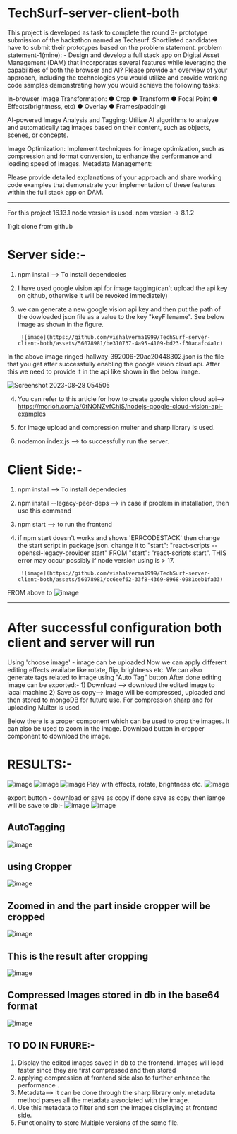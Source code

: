 # TechSurf-server-client-both

This project is developed as task to complete the round 3- prototype submission of the hackathon named as Techsurf. Shortlisted candidates have to submit their prototypes based on the problem statement.
problem statement-1(mine): -
Design and develop a full stack app on Digital Asset Management (DAM) that incorporates several features while leveraging the capabilities of both the browser and AI? Please provide an overview of your approach, including the technologies you would utilize and provide working code samples demonstrating how you would achieve the following tasks:

In-browser Image Transformation:
●	Crop
●	Transform
●	Focal Point
●	Effects(brightness, etc)
●	Overlay
●	Frames(padding)

AI-powered Image Analysis and Tagging:
Utilize AI algorithms to analyze and automatically tag images based on their content, such as objects, scenes, or concepts.

Image Optimization:
Implement techniques for image optimization, such as compression and format conversion, to enhance the performance and loading speed of images.
Metadata Management:

Please provide detailed explanations of your approach and share working code examples that demonstrate your implementation of these features within the full stack app on DAM.
************************************************************************************************************************************************************************************

For this project 
16.13.1 node version is used.
npm version -> 8.1.2

1)git clone from github

# Server side:-
1) npm install --> To install dependecies
2) I have used google vision api for image tagging(can't upload the api key on github, otherwise it will be revoked immediately)
3) we can generate a new google vision api key and then put the path of the dowloaded json file as a value to the key "keyFilename". See below image as shown in the figure. 

		![image](https://github.com/vishalverma1999/TechSurf-server-client-both/assets/56078981/be310737-4a95-4109-bd23-f30acafc4a1c)
In the above image ringed-hallway-392006-20ac20448302.json is the file that you get after successfully enabling the google vision cloud api.
After this we need to provide it in the api like shown in the below image.

![Screenshot 2023-08-28 054505](https://github.com/vishalverma1999/TechSurf-server-client-both/assets/56078981/a428fedc-c813-4476-a7a1-3bf2aae8f546)

4) You can refer to this article for how to create google vision cloud api--> https://morioh.com/a/0tNONZvfChiS/nodejs-google-cloud-vision-api-examples

5) for image upload and compression multer and sharp library is used.
6) nodemon index.js --> to successfully run the server.

# Client Side:-
1) npm install --> To install dependecies
2) npm install --legacy-peer-deps --> in case if problem in installation, then use this command
3) npm start --> to run the frontend 
4) if npm start doesn't works and shows 'ERRCODESTACK' then change the start script in package.json. change it to      "start": "react-scripts --openssl-legacy-provider start"   FROM   "start": "react-scripts start". THIS error may occur possibly if node version using is > 17.

		![image](https://github.com/vishalverma1999/TechSurf-server-client-both/assets/56078981/cc6eef62-33f8-4369-8968-0981ceb1fa33)
FROM above to 
![image](https://github.com/vishalverma1999/TechSurf-server-client-both/assets/56078981/cf983276-d716-42be-ac7f-6325b7025e77)



********************************************************************************************************************************************************************

# After successful configuration both client and server will run
Using 'choose image' - image can be uploaded
Now we can apply different editing effects availabe like rotate, flip, brightness etc.
We can also generate tags related to image using "Auto Tag" button
After done editing image can be exported:-
	1) Download --> download the edited image to lacal machine
	2) Save as copy--> image will be compressed, uploaded and then stored to mongoDB for 		                future use. For compression sharp and for uploading Multer is used.

Below there is a croper component which can be used to crop the images. It can also be used to zoom in the image.
Download button in cropper component to download the image.

# RESULTS:-
![image](https://github.com/vishalverma1999/TechSurf-server-client-both/assets/56078981/5a462ef5-98d3-4598-9635-e9b591c16e32)
![image](https://github.com/vishalverma1999/TechSurf-server-client-both/assets/56078981/ddf10e8a-a175-4bca-880b-08396be24c6b)
![image](https://github.com/vishalverma1999/TechSurf-server-client-both/assets/56078981/cdacfb0c-c426-42fb-9b7b-0b7353226ef4)
Play with effects, rotate, brightness etc.
![image](https://github.com/vishalverma1999/TechSurf-server-client-both/assets/56078981/9260a5f7-7c16-4b1d-aa77-c8acb12adcf0)

export button - download or save as copy
if done save as copy then iamge will be save to db:- 
![image](https://github.com/vishalverma1999/TechSurf-server-client-both/assets/56078981/52ce0d7c-9108-4bb6-9abf-e4b664b5191b)
![image](https://github.com/vishalverma1999/TechSurf-server-client-both/assets/56078981/d005c984-013e-4e47-b69e-000f99385221)

## AutoTagging
![image](https://github.com/vishalverma1999/TechSurf-server-client-both/assets/56078981/db5d894a-8bae-4853-a884-542d87953530)

## using Cropper
![image](https://github.com/vishalverma1999/TechSurf-server-client-both/assets/56078981/8cc138d9-b653-40cf-8b1d-c74d7003ec7e)
## Zoomed in and the part inside cropper will be cropped
![image](https://github.com/vishalverma1999/TechSurf-server-client-both/assets/56078981/bb6b60ef-6aec-422b-85d3-1f050d79d99f)
## This is the result after cropping
![image](https://github.com/vishalverma1999/TechSurf-server-client-both/assets/56078981/5833b279-59b4-4076-9d14-adadd05a1b51)
## Compressed Images stored in db in the base64 format
![image](https://github.com/vishalverma1999/TechSurf-server-client-both/assets/56078981/9188cb39-ae4c-461d-95e9-d4f9a81d6e2c)



## TO DO IN FURURE:-
1) Display the edited images saved in db to the frontend. Images will load faster since they are first compressed and then stored
2) applying compression at frontend side also to further enhance the performance .
3) Metadata--> it can be done through the sharp library only. metadata method parses all the metadata associated with the image.
4) Use this metadata to filter and sort the images displaying at frontend side.
5) Functionality to store Multiple versions of the same file.
